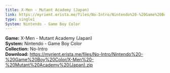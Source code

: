 ```yaml
---
title: X-Men - Mutant Academy (Japan)
link: https://myrient.erista.me/files/No-Intro/Nintendo%20-%20Game%20Boy%20Color/X-Men%20-%20Mutant%20Academy%20(Japan).zip
type: single1
System: Nintendo - Game Boy Color
---
```

<b>Game:</b> X-Men - Mutant Academy (Japan)<br>
<b>System:</b> Nintendo - Game Boy Color<br>
<b>Collection:</b> No-Intro<br>
<b>Download:</b> https://myrient.erista.me/files/No-Intro/Nintendo%20-%20Game%20Boy%20Color/X-Men%20-%20Mutant%20Academy%20(Japan).zip